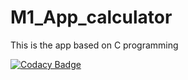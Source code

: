 # M1_App_calculator
This is the app based on C programming







[![Codacy Badge](https://app.codacy.com/project/badge/Grade/56da31ca55554ade85838b1eafa8c836)](https://www.codacy.com/gh/Mukesh9793/M1_App_calculator/dashboard?utm_source=github.com&amp;utm_medium=referral&amp;utm_content=Mukesh9793/M1_App_calculator&amp;utm_campaign=Badge_Grade)